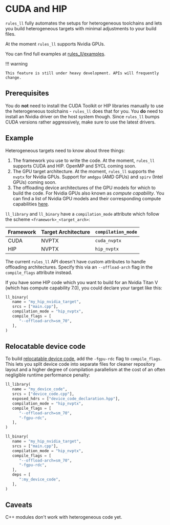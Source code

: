 # CUDA and HIP

`rules_ll` fully automates the setups for heterogeneous toolchains and lets you
build heterogeneous targets with minimal adjustments to your build files.

At the moment `rules_ll` supports Nvidia GPUs.

You can find full examples at [rules_ll/examples](https://github.com/eomii/rules_ll/tree/main/examples).

!!! warning

    This feature is still under heavy development. APIs will frequently change.

## Prerequisites

You do **not** need to install the CUDA Toolkit or HIP libraries manually to use
the heterogeneous toolchains - `rules_ll` does that for you. You **do** need to
install an Nvidia driver on the host system though. Since `rules_ll` bumps CUDA
versions rather aggressively, make sure to use the latest drivers.

## Example

Heterogeneous targets need to know about three things:

1. The framework you use to write the code. At the moment, `rules_ll` supports
   CUDA and HIP. OpenMP and SYCL coming soon.
2. The GPU target architecture. At the moment, `rules_ll` supports the `nvptx`
   for Nvidia GPUs. Support for `amdgpu` (AMD GPUs) and `spirv` (Intel GPUs)
   coming soon.
3. The offloading device architectures of the GPU models for which to build the
   code. For Nvidia GPUs also known as *compute capability*. You can find a list
   of Nvidia GPU models and their corresponding compute capabilities
   [here](https://developer.nvidia.com/cuda-gpus).

`ll_library` and `ll_binary` have a `compilation_mode` attribute which follow
the scheme `<framework>_<target_arch>`:

| Framework | Target Architecture | `compilation_mode` |
| --------- | ------------------- | ------------------ |
| CUDA      | NVPTX               | `cuda_nvptx`       |
| HIP       | NVPTX               | `hip_nvptx`        |

The current `rules_ll` API doesn't have custom attributes to handle offloading
architectures. Specify this via an `--offload-arch` flag in the `compile_flags`
attribute instead.

If you have some HIP code which you want to build for an Nvidia Titan V (which
has compute capability 7.0), you could declare your target like this:

```python title="BUILD.bazel" hl_lines="4 6"
ll_binary(
   name = "my_hip_nvidia_target",
   srcs = ["main.cpp"],
   compilation_mode = "hip_nvptx",
   compile_flags = [
      "--offload-arch=sm_70",
   ],
)
```

## Relocatable device code

To build [relocatable device code](https://developer.nvidia.com/blog/separate-compilation-linking-cuda-device-code/),
add the `-fgpu-rdc` flag to `compile_flags`. This lets you split device code
into separate files for cleaner repository layout and a higher degree of
compilation parallelism at the cost of an often negligible runtime performance
penalty:

```python title="BUILD.bazel" hl_lines="8 18"
ll_library(
   name = "my_device_code",
   srcs = ["device_code.cpp"],
   exposed_hdrs = ["device_code_declaration.hpp"],
   compilation_mode = "hip_nvptx",
   compile_flags = [
      "--offload-arch=sm_70",
      "-fgpu-rdc",
   ],
)

ll_binary(
   name = "my_hip_nvidia_target",
   srcs = ["main.cpp"],
   compilation_mode = "hip_nvptx",
   compile_flags = [
      "--offload-arch=sm_70",
      "-fgpu-rdc",
   ],
   deps = [
      ":my_device_code",
   ],
)
```

## Caveats

C++ modules don't work with heterogeneous code yet.

